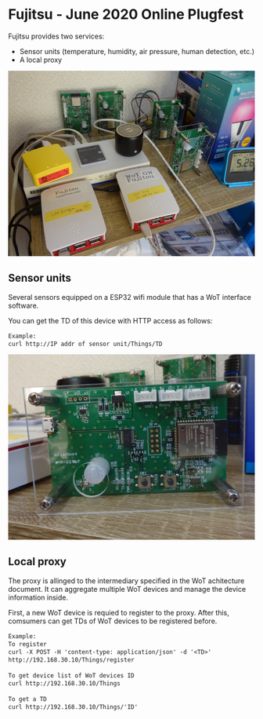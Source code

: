 # Fujitsu - June 2020 Online Plugfest

Fujitsu provides two services:

- Sensor units (temperature, humidity, air pressure, human detection, etc.)
- A local proxy

![image of Fujitsu services](fujitsu.png)

## Sensor units

Several sensors equipped on a ESP32 wifi module that has a WoT interface software. 

You can get the TD of this device with HTTP access as follows:
```
Example:
curl http://IP addr of sensor unit/Things/TD
```

![image of sensor unit](sensorunit.png)

## Local proxy

The proxy is allinged to the intermediary specified in the WoT achitecture document. It can aggregate multiple WoT devices and manage the device information inside.

First, a new WoT device is requied to register to the proxy. After this, comsumers can get TDs of WoT devices to be registered before.

```
Example:
To register
curl -X POST -H 'content-type: application/json' -d '<TD>' http://192.168.30.10/Things/register

To get device list of WoT devices ID
curl http://192.168.30.10/Things

To get a TD
curl http://192.168.30.10/Things/'ID'
```
